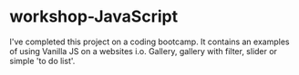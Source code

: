 # workshop-JavaScript

I've completed this project on a coding bootcamp. It contains an examples of using  Vanilla JS on a websites i.o. Gallery, gallery with filter,
slider or simple 'to do list'.
